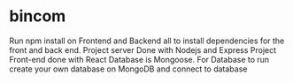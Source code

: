 # bincom
Run npm install  on Frontend and Backend all to install dependencies for the front and back end.
Project server Done with Nodejs and Express
Project Front-end done with React
Database is Mongoose. For Database to run create your own database on MongoDB and connect to database

